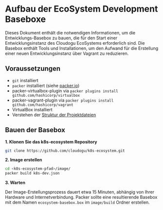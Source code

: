 # Aufbau der EcoSystem Development Baseboxe

Dieses Dokument enthält die notwendigen Informationen, um die Entwicklungs-Basebox zu bauen, die für den Start einer
Entwicklungsinstanz des Cloudogu EcoSystems erforderlich sind. Die Basebox enthält Tools und Installationen, um den
Aufwand für die Erstellung einer neuen Entwicklungsinstanz über Vagrant zu reduzieren.

## Voraussetzungen

- `git` installiert
- `packer` installiert (siehe [packer.io](https://www.packer.io/))
- packer-virtualbox-plugin via `packer plugins install github.com/hashicorp/virtualbox`
- packer-vagrant-plugin via `packer plugins install github.com/hashicorp/vagrant`
- VirtualBox installiert
- Verstehen der [Struktur der Projektdateien](structure_of_the_files_de.md)

## Bauen der Basebox

**1. Klonen Sie das k8s-ecosystem Repository**

```bash
git clone https://github.com/cloudogu/k8s-ecosystem.git
```

**2. Image erstellen**

```bash
cd <k8s-ecosystem-pfad>/image/
packer build k8s-dev.json
```

**3. Warten**

Der Image-Erstellungsprozess dauert etwa 15 Minuten, abhängig von Ihrer Hardware und Internetverbindung. Packer sollte
eine resultierende Basebox mit dem Namen `ecosystem-basebox.box` im `image/build` Ordner erstellen.

